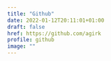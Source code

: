 ```yaml
---
title: "Github"
date: 2022-01-12T20:11:01+01:00
draft: false
href: https://github.com/agirk
profile: github
image: ""
---
```


